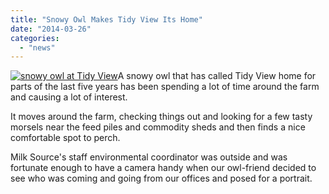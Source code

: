```yaml
---
title: "Snowy Owl Makes Tidy View Its Home"
date: "2014-03-26"
categories: 
  - "news"
---
```


[![snowy owl at Tidy View](http://milk-source.local/wp-content/uploads/2013/10/snowy-owl-at-Tidy-View-300x225.jpg)](http://milk-source.local/wp-content/uploads/2013/10/snowy-owl-at-Tidy-View.jpg)A snowy owl that has called Tidy View home for parts of the last five years has been spending a lot of time around the farm and causing a lot of interest.

It moves around the farm, checking things out and looking for a few tasty morsels near the feed piles and commodity sheds and then finds a nice comfortable spot to perch.

Milk Source's staff environmental coordinator was outside and was fortunate enough to have a camera handy when our owl-friend decided to see who was coming and going from our offices and posed for a portrait.
